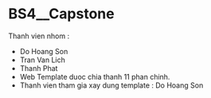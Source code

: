 # BS4__Capstone
Thanh vien nhom : 
- Do Hoang Son
- Tran Van Lich
- Thanh Phat
- Web Template duoc chia thanh 11 phan chinh.
- Thanh vien tham gia xay dung template : Do Hoang Son

